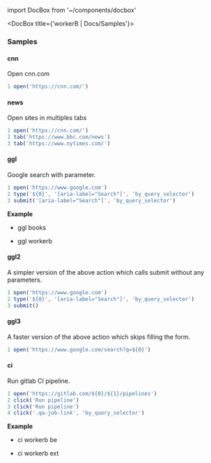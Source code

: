 import DocBox from '~/components/docbox'

<DocBox title={'workerB | Docs/Samples'}>

### **Samples**

#### **cnn**

Open cnn.com

```javascript
1 open('https://cnn.com/')
```

#### **news**

Open sites in multiples tabs

```javascript
1 open('https://cnn.com/')
2 tab('https://www.bbc.com/news')
3 tab('https://www.nytimes.com/')
```

#### **ggl**

Google search with parameter.

```javascript
1 open('https://www.google.com')
2 type('${0}', '[aria-label="Search"]', 'by_query_selector')
3 submit('[aria-label="Search"]', 'by_query_selector')
```

**Example**

-   ggl books

-   ggl workerb

#### **ggl2**

A simpler version of the above action which calls submit without any parameters.

```javascript
1 open('https://www.google.com')
2 type('${0}', '[aria-label="Search"]', 'by_query_selector')
3 submit()
```

#### **ggl3**

A faster version of the above action which skips filling the form.

```javascript
1 open('https://www.google.com/search?q=${0}')
```

#### **ci**

Run gitlab CI pipeline.

```javascript
1 open('https://gitlab.com/${0}/${1}/pipelines')
2 click('Run pipeline')
3 click('Run pipeline')
4 click('.qa-job-link', 'by_query_selector')
```

**Example**

-   ci workerb be

-   ci workerb ext

</DocBox>
